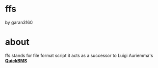 # ffs
by garan3160

# about
ffs stands for file format script
it acts as a successor to Luigi Auriemma's [**QuickBMS**](https://aluigi.altervista.org/quickbms.htm)
